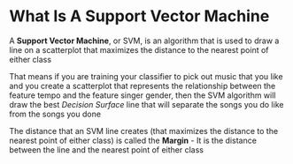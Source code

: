 # What Is A Support Vector Machine

A **Support Vector Machine**, or SVM, is an algorithm that is used to draw a line on a scatterplot that maximizes the distance to the nearest point of either class

That means if you are training your classifier to pick out music that you like and you create a scatterplot that represents the relationship between the feature tempo and the feature singer gender, then the SVM algorithm will draw the best *Decision Surface* line that will separate the songs you do like from the songs you done

The distance that an SVM line creates (that maximizes the distance to the nearest point of either class) is called the **Margin** - It is the distance between the line and the nearest point of either class
